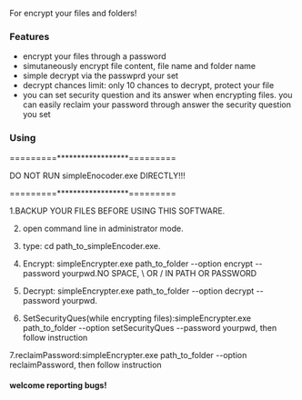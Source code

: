 For encrypt your files and folders!
### Features
* encrypt your files through a password
* simutaneously encrypt file content, file name and folder name
* simple decrypt via the passwprd your set
* decrypt chances limit: only 10 chances to decrypt, protect your file
* you can set security question and its answer when encrypting files. you can easily reclaim your password through answer the security question you set

### Using
=========******************=========

DO NOT RUN simpleEnocoder.exe DIRECTLY!!!

=========******************=========

1.BACKUP YOUR FILES BEFORE USING THIS SOFTWARE.

2. open command line in administrator mode.

3. type: cd path_to_simpleEncoder.exe.
   
4. Encrypt: simpleEncrypter.exe path_to_folder --option encrypt --password yourpwd.NO SPACE, \ OR /  IN PATH OR PASSWORD
   
5. Decrypt: simpleEncrypter.exe path_to_folder --option decrypt  --password yourpwd.
   
6. SetSecurityQues(while encrypting files):simpleEncrypter.exe path_to_folder --option setSecurityQues --password yourpwd, then follow instruction
    
7.reclaimPassword:simpleEncrypter.exe path_to_folder --option reclaimPassword, then follow instruction

#### welcome reporting bugs!
